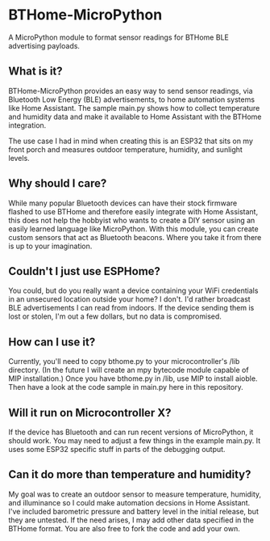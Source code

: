 # BTHome-MicroPython
A MicroPython module to format sensor readings for BTHome BLE advertising payloads.

## What is it?
BTHome-MicroPython provides an easy way to send sensor readings, via Bluetooth Low Energy (BLE) advertisements, to home automation systems like Home Assistant. The sample main.py shows how to collect temperature and humidity data and make it available to Home Assistant with the BTHome integration.

The use case I had in mind when creating this is an ESP32 that sits on my front porch and measures outdoor temperature, humidity, and sunlight levels. 

## Why should I care?
While many popular Bluetooth devices can have their stock firmware flashed to use BTHome and therefore easily integrate with Home Assistant, this does not help the hobbyist who wants to create a DIY sensor using an easily learned language like MicroPython. With this module, you can create custom sensors that act as Bluetooth beacons. Where you take it from there is up to your imagination.

## Couldn't I just use ESPHome?
You could, but do you really want a device containing your WiFi credentials in an unsecured location outside your home? I don't. I'd rather broadcast BLE advertisements I can read from indoors. If the device sending them is lost or stolen, I'm out a few dollars, but no data is compromised.

## How can I use it?
Currently, you'll need to copy bthome.py to your microcontroller's /lib directory. (In the future I will create an mpy bytecode module capable of MIP installation.) Once you have bthome.py in /lib, use MIP to install aioble. Then have a look at the code sample in main.py here in this repository.

## Will it run on Microcontroller X?
If the device has Bluetooth and can run recent versions of MicroPython, it should work. You may need to adjust a few things in the example main.py. It uses some ESP32 specific stuff in parts of the debugging output.

## Can it do more than temperature and humidity?
My goal was to create an outdoor sensor to measure temperature, humidity, and illuminance so I could make automation decsions in Home Assistant. I've included barometric pressure and battery level in the initial release, but they are untested. If the need arises, I may add other data specified in the BTHome format. You are also free to fork the code and add your own.
